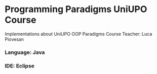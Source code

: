 # Programming Paradigms UniUPO Course

Implementations about UniUPO OOP Paradigms Course
Teacher: Luca Piovesan

### Language: Java
### IDE: Eclipse